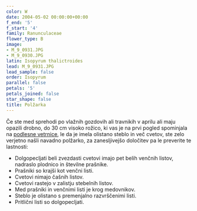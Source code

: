 ```yaml
---
color: W
date: 2004-05-02 00:00:00+00:00
f_end: '5'
f_start: '4'
family: Ranunculaceae
flower_type: B
image:
- M_9_0931.JPG
- M_9_0930.JPG
latin: Isopyrum thalictroides
lead: M_9_0931.JPG
lead_sample: false
order: Isopyrum
parallel: false
petals: '5'
petals_joined: false
star_shape: false
title: Polžarka
---
```

Če ste med sprehodi po vlažnih gozdovih ali travnikih v aprilu ali maju opazili drobno, do 30 cm visoko rožico, ki vas je na prvi pogled spominjala na [podlesne vetrnice](../../anemonenemorosa/podlesna-vetrnica/), le da je imela olistano steblo in več cvetov, ste zelo verjetno našli navadno polžarko, za zanesljivejšo določitev pa le preverite te lastnosti:

-   Dolgopecljati beli zvezdasti cvetovi imajo pet belih venčnih listov, nadraslo plodnico in številne prašnike.
-   Prašniki so krajši kot venčni listi.
-   Cvetovi nimajo čašnih listov.
-   Cvetovi rastejo v zalistju stebelnih listov.
-   Med prašniki in venčnimi listi je krog medovnikov.
-   Steblo je olistano s premenjalno razvrščenimi listi.
-   Pritlični listi so dolgopecljati.
